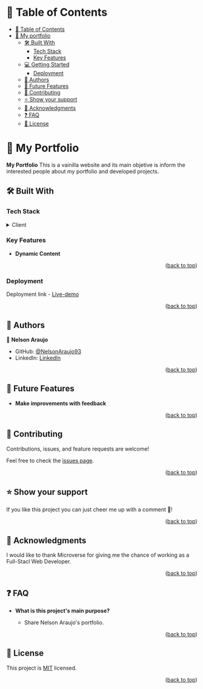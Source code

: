 <a name="readme-top"></a>

# 📗 Table of Contents

- [📗 Table of Contents](#-table-of-contents)
- [📖 My portfolio ](#-portfolio-)
  - [🛠 Built With ](#-built-with-)
    - [Tech Stack ](#tech-stack-)
    - [Key Features ](#key-features-)
  - [💻 Getting Started ](#-getting-started-)
    - [Deployment](#deployment)
  - [👥 Authors ](#-authors-)
  - [🔭 Future Features ](#-future-features-)
  - [🤝 Contributing ](#-contributing-)
  - [⭐️ Show your support ](#️-show-your-support-)
  - [🙏 Acknowledgments ](#-acknowledgments-)
  - [❓ FAQ ](#-faq-)
  - [📝 License ](#-license-)

# 📖 My Portfolio <a name="portfolio"></a>

**My Portfolio** This is a vainilla website and its main objetive is inform the interested people about my portfolio and developed projects.
## 🛠 Built With <a name="built-with"></a>

### Tech Stack <a name="tech-stack"></a>

<details>
  <summary>Client</summary>
  <ul>
    <li>JavaScript</li>
  </ul>
  <ul>
    <li>CSS3</li>
  </ul>
  <ul>
    <li>HTML5</li>
  </ul>
</details>

### Key Features <a name="key-features"></a>
- **Dynamic Content**

<p align="right">(<a href="#readme-top">back to top</a>)</p>

### Deployment

Deployment link - [Live-demo](https://nelsonaraujo93.github.io/MyMicroversePortfolio)

<p align="right">(<a href="#readme-top">back to top</a>)</p>

## 👥 Authors <a name="authors"></a>

👤 **Nelson Araujo**

- GitHub: [@NelsonAraujo93](https://github.com/NelsonAraujo93)
- LinkedIn: [LinkedIn](https://www.linkedin.com/in/nelson-araujo-paredes/)

<p align="right">(<a href="#readme-top">back to top</a>)</p>

## 🔭 Future Features <a name="future-features"></a>
- **Make improvements with feedback**  

<p align="right">(<a href="#readme-top">back to top</a>)</p>

## 🤝 Contributing <a name="contributing"></a>

Contributions, issues, and feature requests are welcome!

Feel free to check the [issues page](https://github.com/NelsonAraujo93/My-portfolio/issues).

<p align="right">(<a href="#readme-top">back to top</a>)</p>

<!-- SUPPORT -->

## ⭐️ Show your support <a name="support"></a>

If you like this project you can just cheer me up with a comment 🙂!

<p align="right">(<a href="#readme-top">back to top</a>)</p>

## 🙏 Acknowledgments <a name="acknowledgements"></a>

I would like to thank Microverse for giving me the chance of working as a Full-Stacl Web Developer.

<p align="right">(<a href="#readme-top">back to top</a>)</p>

## ❓ FAQ <a name="faq"></a>

- **What is this project's main purpose?**

  - Share Nelson Araujo's portfolio.

<p align="right">(<a href="#readme-top">back to top</a>)</p>

## 📝 License <a name="license"></a>

This project is [MIT](./LICENSE) licensed.

<p align="right">(<a href="#readme-top">back to top</a>)</p>
